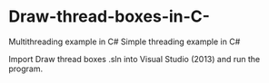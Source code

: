 # Draw-thread-boxes-in-C-
Multithreading example in C#
Simple threading example in C#

Import Draw thread boxes .sln into Visual Studio (2013) and run the program.